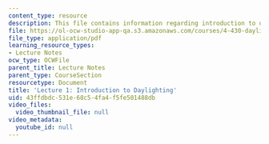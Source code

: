 ```yaml
---
content_type: resource
description: This file contains information regarding introduction to daylighting.
file: https://ol-ocw-studio-app-qa.s3.amazonaws.com/courses/4-430-daylighting-spring-2012/43ffdbdc531e68c54fa4f5fe501488db_MIT4_430S12_lec01.pdf
file_type: application/pdf
learning_resource_types:
- Lecture Notes
ocw_type: OCWFile
parent_title: Lecture Notes
parent_type: CourseSection
resourcetype: Document
title: 'Lecture 1: Introduction to Daylighting'
uid: 43ffdbdc-531e-68c5-4fa4-f5fe501488db
video_files:
  video_thumbnail_file: null
video_metadata:
  youtube_id: null
---
```

